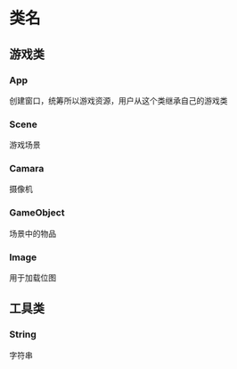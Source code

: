 # 类名

## 游戏类

### App
创建窗口，统筹所以游戏资源，用户从这个类继承自己的游戏类

### Scene
游戏场景

### Camara
摄像机

### GameObject
场景中的物品

### Image
用于加载位图

## 工具类

### String
字符串

